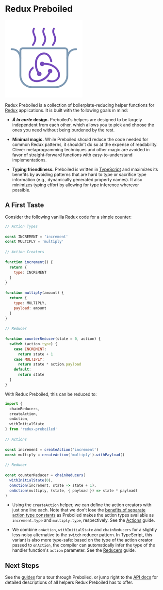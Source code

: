 # Redux Preboiled

![](./logo/logo.png)

Redux Preboiled is a collection of boilerplate-reducing helper functions
for [Redux][redux] applications. It is built with the following goals in
mind:

- **_À la carte_ design.** Preboiled's helpers are designed to be largely
  independent from each other, which allows you to pick and choose
  the ones you need without being burdened by the rest.

- **Minimal magic.** While Preboiled should reduce the code needed for
  common Redux patterns, it shouldn't do so at the expense of readability.
  Clever metaprogramming techniques and other magic are avoided in favor of
  straight-forward functions with easy-to-understand implementations.

- **Typing friendliness.** Preboiled is written in [TypeScript][ts]
  and maximizes its benefits by avoiding patterns that are hard to type
  or sacrifice type information (e.g., dynamically generated property
  names). It also minimizes typing effort by allowing for type inference
  wherever possible.

[redux]: https://redux.js.org/
[ts]: https://www.typescriptlang.org/

## A First Taste

Consider the following vanilla Redux code for a simple counter:

```js
// Action Types

const INCREMENT = 'increment'
const MULTIPLY = 'multiply'

// Action Creators

function increment() {
  return {
    type: INCREMENT
  }
}

function multiply(amount) {
  return {
    type: MULTIPLY,
    payload: amount
  }
}

// Reducer

function counterReducer(state = 0, action) {
  switch (action.type) {
    case INCREMENT:
      return state + 1
    case MULTIPLY:
      return state * action.payload
    default:
      return state
  }
}
```

With Redux Preboiled, this can be reduced to:

```js
import {
  chainReducers,
  createAction,
  onAction,
  withInitialState
} from 'redux-preboiled'

// Actions

const increment = createAction('increment')
const multiply = createAction('multiply').withPayload()

// Reducer

const counterReducer = chainReducers(
  withInitialState(0),
  onAction(increment, state => state + 1),
  onAction(multiply, (state, { payload }) => state * payload)
)
```

* Using the `createAction` helper, we can define the action creators with just
  one line each. Note that we don't lose the [benefits of separate action type
  constants][redux-action-types] as Preboiled makes the action types available
  as `increment.type` and `multiply.type`, respectively. See the
  [Actions][docs-actions] guide.

* We combine `onAction`, `withInitialState` and `chainReducers` for a slightly
  less noisy alternative to the `switch` reducer pattern. In TypeScript, this
  variant is also more type-safe: based on the type of the action creator passed
  to `onAction`, the compiler can automatically infer the type of the handler
  function's `action` parameter. See the [Reducers][docs-reducers] guide.

## Next Steps

See the [guides][docs-guides] for a tour through Preboiled, or jump
right to the [API docs][docs-api] for detailed descriptions of all helpers
Redux Preboiled has to offer.

[docs-actions]: https://redux-preboiled.gitbook.io/docs/guides/actions
[docs-api]: https://redux-preboiled.gitbook.io/docs/api/api
[docs-guides]: https://redux-preboiled.gitbook.io/docs/guides/getting-started
[docs-reducers]: https://redux-preboiled.gitbook.io/docs/guides/reducers
[redux-action-types]: https://redux.js.org/faq/actions#why-should-type-be-a-string-or-at-least-serializable-why-should-my-action-types-be-constants
